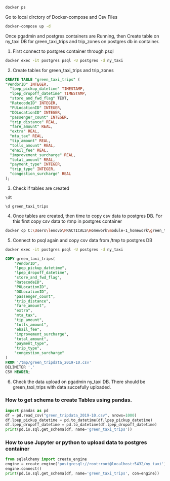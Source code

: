 

```bash
docker ps
```

Go to local dirctory of Docker-compose and Csv Files

```bash
docker-compose up -d
```

Once pgadmin and postgres containers are Running, then Create table on ny_taxi DB for green_taxi_trips and trip_zones on postgres db in container.

1. First connect to postgres container through psql

```bash
docker exec -it postgres psql -U postgres -d ny_taxi
```
2. Create tables for green_taxi_trips and trip_zones

```sql
CREATE TABLE "green_taxi_trips" (
"VendorID" INTEGER,
  "lpep_pickup_datetime" TIMESTAMP,
  "lpep_dropoff_datetime" TIMESTAMP,
  "store_and_fwd_flag" TEXT,
  "RatecodeID" INTEGER,
  "PULocationID" INTEGER,
  "DOLocationID" INTEGER,
  "passenger_count" INTEGER,
  "trip_distance" REAL,
  "fare_amount" REAL,
  "extra" REAL,
  "mta_tax" REAL,
  "tip_amount" REAL,
  "tolls_amount" REAL,
  "ehail_fee" REAL,
  "improvement_surcharge" REAL,
  "total_amount" REAL,
  "payment_type" INTEGER,
  "trip_type" INTEGER,
  "congestion_surcharge" REAL
);
```

3. Check if tables are created

```
\dt

\d green_taxi_trips
```

4. Once tables are created, then time to copy csv data to postgres DB. For this first copy csv data to /tmp in postgres container

```bash
docker cp C:\Users\lenovo\PRACTICALS\Homework\module-1_homework\green_tripdata_2019-10.csv postgres:/tmp/green_tripdata_2019-10.csv
```

5. Connect to psql again and copy csv data from /tmp to postgres DB

```bash
docker exec -it postgres psql -U postgres -d ny_taxi
```

```sql
COPY green_taxi_trips(
    "VendorID", 
    "lpep_pickup_datetime", 
    "lpep_dropoff_datetime", 
    "store_and_fwd_flag", 
    "RatecodeID", 
    "PULocationID", 
    "DOLocationID", 
    "passenger_count", 
    "trip_distance", 
    "fare_amount", 
    "extra", 
    "mta_tax", 
    "tip_amount", 
    "tolls_amount", 
    "ehail_fee", 
    "improvement_surcharge", 
    "total_amount", 
    "payment_type", 
    "trip_type", 
    "congestion_surcharge"
)
FROM '/tmp/green_tripdata_2019-10.csv'
DELIMITER ',' 
CSV HEADER;
```

6. Check the data upload on pgadmin ny_taxi DB. There should be green_taxi_trips with data succefully uploaded.


### How to get schema to create Tables using pandas.

```Python
import pandas as pd
df = pd.read_csv("green_tripdata_2019-10.csv", nrows=1000)
df.lpep_pickup_datetime = pd.to_datetime(df.lpep_pickup_datetime)
df.lpep_dropoff_datetime = pd.to_datetime(df.lpep_dropoff_datetime)
print(pd.io.sql.get_schema(df, name='green_taxi_trips'))
```

### How to use Jupyter or python to upload data to postgres container

```Python
from sqlalchemy import create_engine
engine = create_engine('postgresql://root:root@localhost:5432/ny_taxi')
engine.connect()
print(pd.io.sql.get_schema(df, name='green_taxi_trips', con=engine))
```